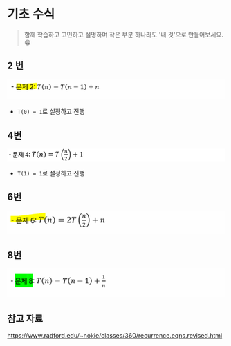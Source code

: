 # 기초 수식

> 함께 학습하고 고민하고 설명하며 작은 부분 하나라도 '내 것'으로 만들어보세요. 😁

## 2 번

![기초수식_2](4_기초수식.assets/기초수식_2.PNG)

- `T(0) = 1`로 설정하고 진행

## 4번

![기초수식_4](4_기초수식.assets/기초수식_4.PNG)

- `T(1) = 1`로 설정하고 진행

## 6번

![기초수식_6](4_기초수식.assets/기초수식_6.PNG)

## 8번

![기초수식_8](4_기초수식.assets/기초수식_8.PNG)

## 참고 자료

https://www.radford.edu/~nokie/classes/360/recurrence.eqns.revised.html
